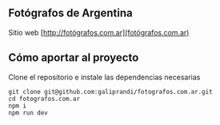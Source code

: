 ## Fotógrafos de Argentina

Sitio web [http://fotógrafos.com.ar](fotógrafos.com.ar)

## Cómo aportar al proyecto

Clone el repositorio e instale las dependencias necesarias

```
git clone git@github.com:galiprandi/fotografos.com.ar.git
cd fotografos.com.ar
npm i
npm run dev
```
